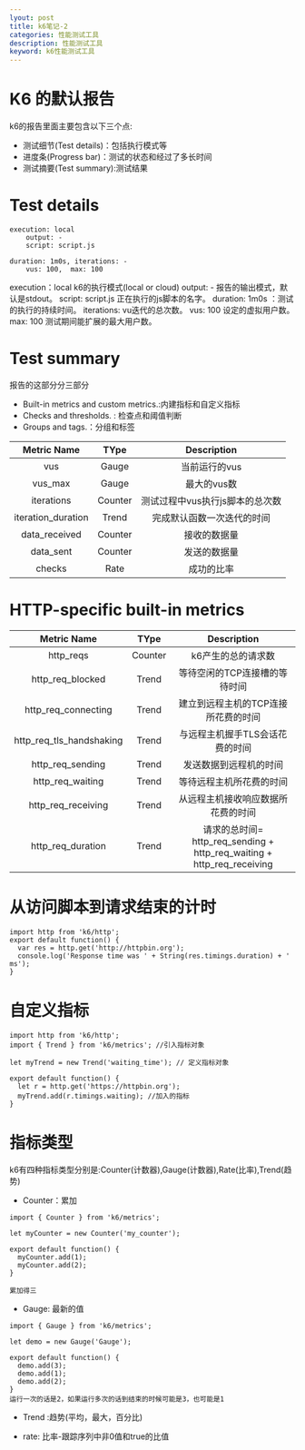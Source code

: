 ```yaml
---
lyout: post
title: k6笔记-2
categories: 性能测试工具
description: 性能测试工具
keyword: k6性能测试工具
---
```


# K6 的默认报告

k6的报告里面主要包含以下三个点:
- 测试细节(Test details)：包括执行模式等
- 进度条(Progress bar)：测试的状态和经过了多长时间
- 测试摘要(Test summary):测试结果

# Test details

```
execution: local
    output: -
    script: script.js

duration: 1m0s, iterations: -
    vus: 100,  max: 100
```

execution：local k6的执行模式(local or cloud)
output: -  报告的输出模式，默认是stdout。
script: script.js 正在执行的js脚本的名字。
duration: 1m0s ：测试的执行的持续时间。
iterations: vu迭代的总次数。
vus: 100  设定的虚拟用户数。
max: 100  测试期间能扩展的最大用户数。

# Test summary

报告的这部分分三部分
- Built-in metrics and custom metrics.:内建指标和自定义指标
- Checks and thresholds. : 检查点和阈值判断
- Groups and tags.：分组和标签

| Metric Name| TYpe | Description                    |
|:----------:|:-----:|:------------:                 |
|vus         |Gauge |当前运行的vus                    |
|vus_max     |Gauge |最大的vus数                      |
|iterations  |Counter| 测试过程中vus执行js脚本的总次数  |
|iteration_duration| Trend| 完成默认函数一次迭代的时间  |
|data_received |Counter| 接收的数据量|
| data_sent  |Counter| 发送的数据量|
| checks  |Rate| 成功的比率|

# HTTP-specific built-in metrics

| Metric Name                |  TYpe | Description
|:--------------------------:|:-----:|:------------:
|http_reqs                   |Counter|k6产生的总的请求数
|http_req_blocked            |Trend  |等待空闲的TCP连接槽的等待时间
|http_req_connecting         |Trend  | 建立到远程主机的TCP连接所花费的时间
|http_req_tls_handshaking    |Trend  | 与远程主机握手TLS会话花费的时间
|http_req_sending            |Trend  | 发送数据到远程机的时间
|http_req_waiting            |Trend  | 等待远程主机所花费的时间
|http_req_receiving          |Trend  | 从远程主机接收响应数据所花费的时间
|http_req_duration           |Trend  | 请求的总时间= http_req_sending + http_req_waiting + http_req_receiving

# 从访问脚本到请求结束的计时

```
import http from 'k6/http';
export default function() {
  var res = http.get('http://httpbin.org');
  console.log('Response time was ' + String(res.timings.duration) + ' ms');
}
```

# 自定义指标

```
import http from 'k6/http';
import { Trend } from 'k6/metrics'; //引入指标对象

let myTrend = new Trend('waiting_time'); // 定义指标对象

export default function() {
  let r = http.get('https://httpbin.org');
  myTrend.add(r.timings.waiting); //加入的指标
}
```

# 指标类型

k6有四种指标类型分别是:Counter(计数器),Gauge(计数器),Rate(比率),Trend(趋势)

- Counter：累加
```
import { Counter } from 'k6/metrics';

let myCounter = new Counter('my_counter');

export default function() {
  myCounter.add(1);
  myCounter.add(2);
}

累加得三
```

- Gauge: 最新的值
  
```
import { Gauge } from 'k6/metrics';

let demo = new Gauge('Gauge');

export default function() {
  demo.add(3);
  demo.add(1);
  demo.add(2);
}
运行一次的话是2，如果运行多次的话到结束的时候可能是3，也可能是1
```

- Trend :趋势(平均，最大，百分比)

- rate: 比率-跟踪序列中非0值和true的比值